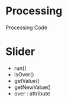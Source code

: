 # Processing
Processing Code

# Slider
- run()
- isOver()
- getValue()
- getNewValue()
- over : attribute
